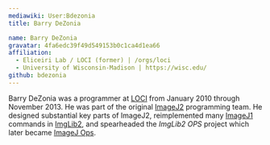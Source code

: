 ```yaml
---
mediawiki: User:Bdezonia
title: Barry DeZonia

name: Barry DeZonia
gravatar: 4fa6edc39f49d549153b0c1ca4d1ea66
affiliation:
  - Eliceiri Lab / LOCI (former) | /orgs/loci
  - University of Wisconsin-Madison | https://wisc.edu/
github: bdezonia
---
```


Barry DeZonia was a programmer at [LOCI](/orgs/loci) from January 2010 through
November 2013. He was part of the original [ImageJ2](/software/imagej2)
programming team. He designed substantial key parts of ImageJ2, reimplemented
many [ImageJ1](/software/imagej1) commands in [ImgLib2](/libs/imglib2), and
spearheaded the *ImgLib2 OPS* project which later became [ImageJ
Ops](/libs/imagej-ops).
